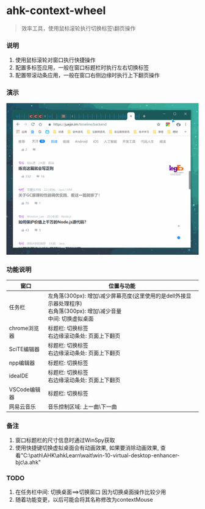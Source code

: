 # ahk-context-wheel
> 效率工具，使用鼠标滚轮执行切换标签\翻页操作


### 说明
1. 使用鼠标滚轮对窗口执行快捷操作
2. 配置多标签应用，一般在窗口标题栏时执行左右切换标签
3. 配置带滚动条应用，一般在窗口右侧边缘时执行上下翻页操作


### 演示
<div align=center><img src="https://github.com/bjc5233/ahk-context-wheel/raw/master/resources/demo.gif"/></div>



### 功能说明
|窗口|位置与功能|
|-|-|
|任务栏|左角落(300px): 增加\减少屏幕亮度(这里使用的是dell外接显示器处理程序)<br>右角落(300px): 增加\减少音量<br>中间: 切换虚拟桌面|
|chrome浏览器|标题栏: 切换标签<br>右边缘滚动条处: 页面上下翻页|
|SciTE编辑器|标题栏: 切换标签<br>右边缘滚动条处: 页面上下翻页|
|npp编辑器|标题栏: 切换标签|
|ideaIDE|标题栏: 切换标签<br>右边缘滚动条处: 页面上下翻页|
|VSCode编辑器|标题栏: 切换标签|
|网易云音乐|音乐控制区域: 上一曲\下一曲|



### 备注
1. 窗口标题栏的尺寸信息时通过WinSpy获取
2. 使用快捷键切换虚拟桌面会有动画效果, 如果要消除动画效果, 查看"C:\path\AHK\ahkLearn\wait\win-10-virtual-desktop-enhancer-bjc\a.ahk"


### TODO
1. 在任务栏中间: 切换桌面==>切换窗口    因为切换桌面操作比较少用
2. 随着功能变更，以后可能会将其名称修改为contextMouse